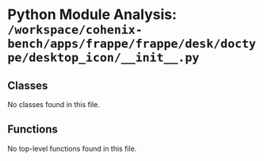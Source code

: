 # Python Module Analysis: `/workspace/cohenix-bench/apps/frappe/frappe/desk/doctype/desktop_icon/__init__.py`

## Classes

No classes found in this file.


## Functions

No top-level functions found in this file.
